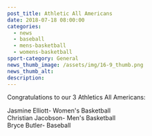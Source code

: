 ```yaml
---
post_title: Athletic All Americans
date: 2018-07-18 08:00:00
categories:
  - news
  - baseball
  - mens-basketball
  - womens-basketball
sport-category: General
news_thumb_image: /assets/img/16-9_thumb.png
news_thumb_alt:
description:
---
```


Congratulations to our 3 Athletics All Americans:

Jasmine Elliott- Women's Basketball<br>Christian Jacobson- Men's Basketball<br>Bryce Butler- Baseball
